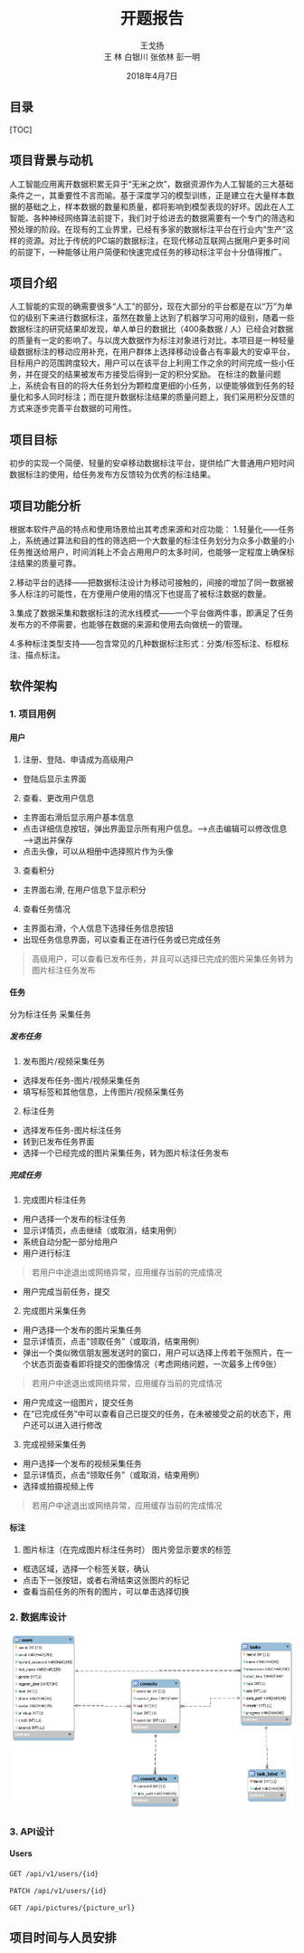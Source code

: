 # <center>开题报告 </center>
<center>

王戈扬  
王  林
白银川
张依林
彭一明

2018年4月7日
</center>

## 目录

[TOC]

## 项目背景与动机  
人工智能应用离开数据积累无异于“无米之炊”，数据资源作为人工智能的三大基础条件之一，其重要性不言而喻。基于深度学习的模型训练，正是建立在大量样本数据的基础之上，样本数据的数量和质量，都将影响到模型表现的好坏。因此在人工智能、各种神经网络算法前提下，我们对于给进去的数据需要有一个专门的筛选和预处理的阶段。在现有的工业界里，已经有多家的数据标注平台在行业内“生产”这样的资源。对比于传统的PC端的数据标注，在现代移动互联网占据用户更多时间的前提下，一种能够让用户简便和快速完成任务的移动标注平台十分值得推广。
## 项目介绍  
人工智能的实现的确需要很多“人工”的部分，现在大部分的平台都是在以“万”为单位的级别下来进行数据标注，虽然在数量上达到了机器学习可用的级别，随着一些数据标注的研究结果却发现，单人单日的数据比（400条数据 / 人）已经会对数据的质量有一定的影响了。与以庞大数据作为标注对象进行对比，本项目是一种轻量级数据标注的移动应用补充，在用户群体上选择移动设备占有率最大的安卓平台，目标用户的范围跨度较大，用户可以在该平台上利用工作之余的时间完成一些小任务，并在提交的结果被发布方接受后得到一定的积分奖励。 在标注的数量问题上，系统会有目的的将大任务划分为颗粒度更细的小任务，以便能够做到任务的轻量化和多人同时标注；而在提升数据标注结果的质量问题上，我们采用积分反馈的方式来逐步完善平台数据的可用性。
## 项目目标
初步的实现一个简便、轻量的安卓移动数据标注平台，提供给广大普通用户短时间数据标注的使用，给任务发布方反馈较为优秀的标注结果。
## 项目功能分析
根据本软件产品的特点和使用场景给出其考虑来源和对应功能：
1.轻量化——任务上，系统通过算法和目的性的筛选把一个大数量的标注任务划分为众多小数量的小任务推送给用户，时间消耗上不会占用用户的太多时间，也能够一定程度上确保标注结果的质量可靠。

2.移动平台的选择——把数据标注设计为移动可接触的，间接的增加了同一数据被多人标注的可能性，在方便用户使用的情况下也提高了被标注数据的数量。

3.集成了数据采集和数据标注的流水线模式——一个平台做两件事，即满足了任务发布方的不停需要，也能够在数据的来源和使用去向做统一的管理。

4.多种标注类型支持——包含常见的几种数据标注形式：分类/标签标注、标框标注、描点标注。
## 软件架构
### 1. 项目用例
#### 用户
1. 注册、登陆、申请成为高级用户
* 登陆后显示主界面
2. 查看、更改用户信息
* 主界面右滑后显示用户基本信息
* 点击详细信息按钮，弹出界面显示所有用户信息。——>点击编辑可以修改信息——>退出并保存
* 点击头像，可以从相册中选择照片作为头像
3. 查看积分
* 主界面右滑, 在用户信息下显示积分

4. 查看任务情况
* 主界面右滑，个人信息下选择任务信息按钮
* 出现任务信息界面，可以查看正在进行任务或已完成任务
> 高级用户，可以查看已发布任务，并且可以选择已完成的图片采集任务转为图片标注任务发布


#### 任务
分为标注任务 采集任务
##### 发布任务
1. 发布图片/视频采集任务
* 选择发布任务-图片/视频采集任务
* 填写标签和其他信息，上传图片/视频采集任务
2. 标注任务
* 选择发布任务-图片标注任务
* 转到已发布任务界面
* 选择一个已经完成的图片采集任务，转为图片标注任务发布
##### 完成任务
1. 完成图片标注任务
* 用户选择一个发布的标注任务
* 显示详情页，点击继续（或取消，结束用例）
* 系统自动分配一部分给用户
* 用户进行标注
> 若用户中途退出或网络异常，应用缓存当前的完成情况

* 用户完成当前任务，提交

2. 完成图片采集任务
* 用户选择一个发布的图片采集任务
* 显示详情页，点击“领取任务”（或取消，结束用例）
* 弹出一个类似微信朋友圈发送时的窗口，用户可以选择上传若干张照片，在一个状态页面查看即将提交的图像情况（考虑网络问题，一次最多上传9张）
> 若用户中途退出或网络异常，应用缓存当前的完成情况

* 用户完成这一组图片，提交任务
* 在“已完成任务”中可以查看自己已提交的任务，在未被接受之前的状态下，用户还可以进入进行修改

3. 完成视频采集任务
* 用户选择一个发布的视频采集任务
* 显示详情页，点击“领取任务”（或取消，结束用例）
* 选择或拍摄视频上传
> 若用户中途退出或网络异常，应用缓存当前的完成情况

#### 标注
1. 图片标注（在完成图片标注任务时）
图片旁显示要求的标签

* 框选区域，选择一个标签关联，确认
* 点击下一张按钮，或者右滑结束这张图片的标记
* 查看当前任务的所有的图片，可以单击选择切换
### 2. 数据库设计
![avatar](database_design.png)  
### 3. API设计
#### Users
```http
GET /api/v1/users/{id}
```
```http
PATCH /api/v1/users/{id}
```
```http
GET /api/pictures/{picture_url}
```
## 项目时间与人员安排
